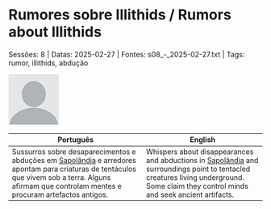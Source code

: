 
# Rumores sobre Illithids / Rumors about Illithids

Sessões: 8 | Datas: 2025-02-27 | Fontes: s08_-_2025-02-27.txt | Tags: rumor, illithids, abdução

![Rumores sobre Illithids](docs/dm/-/rumors/blank.png)

| Português | English |
|-----------|---------|
| Sussurros sobre desaparecimentos e abduções em [Sapolândia](sapolandia.md) e arredores apontam para criaturas de tentáculos que vivem sob a terra. Alguns afirmam que controlam mentes e procuram artefactos antigos. | Whispers about disappearances and abductions in [Sapolândia](sapolandia.md) and surroundings point to tentacled creatures living underground. Some claim they control minds and seek ancient artifacts. |

